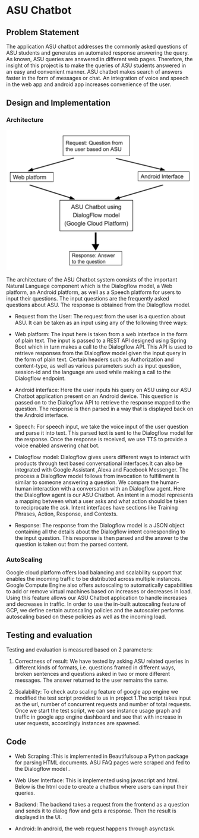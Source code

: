 # ASU Chatbot

## Problem Statement

The application ASU chatbot addresses the commonly asked questions of ASU students and generates an automated response answering the query. As known, ASU queries are answered in different web pages. Therefore, the insight of this project is to make the queries of ASU students answered in an easy and convenient manner. ASU chatbot makes search of answers faster in the form of messages or chat. An integration of voice and speech in the web app and android app increases convenience of the user. 

## Design and Implementation

### Architecture

![Architecture of ASU Chatbot](arch.png)

The architecture of the ASU Chatbot system consists of the important Natural Language component which is the Dialogflow model, a Web platform, an Android platform, as well as a Speech platform for users to input their questions. The input questions are the frequently asked questions about ASU. The response is obtained from the Dialogflow model.

* Request from the User:
The request from the user is a question about ASU. It can be taken as an input using any of  the following three ways:

* Web platform: The input here is taken from a web interface in the form of plain text. The input is passed to a REST API designed using Spring Boot which in turn makes a call to the Dialogflow API. This API is used to retrieve responses from the Dialogflow model given the input query in the form of plain text. Certain headers such as Authorization and content-type, as well as various parameters such as input question, session-id and the language are used while making a call to the Dialogflow endpoint. 

* Android interface: Here the user inputs his query on ASU using our ASU Chatbot application present on an Android device. This question is passed on to the Dialogflow API to retrieve the response mapped to the question. The response is then parsed in a way that is displayed back on the Android interface.

* Speech: For speech input, we take the voice input of the user question and parse it into text. This parsed text is sent to the Dialogflow model for the response. Once the response is received, we use TTS to provide a voice enabled answering chat bot.

* Dialogflow model: Dialogflow gives users different ways to interact with products through text based conversational interfaces.It can also be integrated with Google Assistant ,Alexa and Facebook Messenger. The process a Dialogflow model follows from invocation to fulfillment is similar to someone answering a question. We compare the human-human interaction with a conversation with an Dialogflow agent. Here the Dialogflow agent is our ASU Chatbot. An intent in a model represents a mapping between what a user asks and what action should be taken to reciprocate the ask. Intent interfaces have sections like Training Phrases, Action, Response, and Contexts. 

* Response: The response from the Dialogflow model is a JSON object containing all the details about the Dialogflow intent corresponding to the input question. This response is then parsed and the answer to the question is taken out from the parsed content.

### AutoScaling

Google cloud platform offers load balancing and scalability support that enables the incoming traffic to be distributed across multiple instances. Google Compute Engine also offers autoscaling to automatically capabilities to add or remove virtual machines based on increases or decreases in load. Using this feature allows our ASU Chatbot application to handle increases and decreases in traffic. In order to use the in-built autoscaling feature of GCP, we define certain autoscaling policies and the autoscaler performs autoscaling based on these policies as well as the incoming load.

## Testing and evaluation

Testing and evaluation is measured based on 2 parameters:
1. Correctness of result: 
We have tested by asking ASU related queries in different kinds of formats, i.e. questions framed in different ways, broken sentences and questions asked in two or more different messages. The answer returned to the user remains the same. 

2.   Scalability:
To check auto scaling feature of google app engine we modified the test script provided to us in project 1.The script takes input as the url, number of concurrent requests and number of total requests. Once we start the test script, we can see instance usage graph and traffic in google app engine dashboard and see that with increase in user requests, accordingly instances are spawned.

## Code 

* Web Scraping :This is implemented in Beautifulsoup a Python package for parsing HTML documents. ASU FAQ pages were scraped and fed to the Dialogflow  model .

* Web User Interface: This is implemented using javascript and html. Below is the html code to create a chatbox where users can input their queries.
           
* Backend:
The backend takes a request from the frontend as a question and sends it to dialog flow and gets a response. Then the result is displayed in the UI. 

* Android: 
In android, the web request happens through asynctask.
